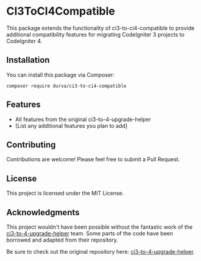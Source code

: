 # CI3ToCI4Compatible

This package extends the functionality of ci3-to-ci4-compatible to provide additional compatibility features for migrating CodeIgniter 3 projects to CodeIgniter 4.

## Installation

You can install this package via Composer:

```
composer require durva/ci3-to-ci4-compatible
```

## Features

- All features from the original ci3-to-4-upgrade-helper
- [List any additional features you plan to add]

## Contributing

Contributions are welcome! Please feel free to submit a Pull Request.

## License

This project is licensed under the MIT License.

## Acknowledgments

This project wouldn't have been possible without the fantastic work of the [ci3-to-4-upgrade-helper](https://github.com/kenjis/ci3-to-4-upgrade-helper) team. Some parts of the code have been borrowed and adapted from their repository.

Be sure to check out the original repository here: [ci3-to-4-upgrade-helper](https://github.com/kenjis/ci3-to-4-upgrade-helper).

